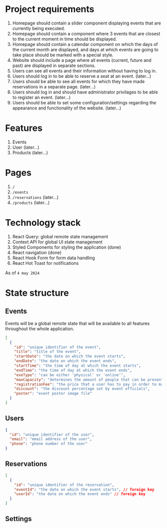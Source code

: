 # Project requirements

1. Homepage should contain a slider component displaying events that are currently being executed.
2. Homepage should contain a component where 3 events that are closest to the current moment in time should be displayed.
3. Homepage should contain a calendar component on which the days of the current month are displayed, and days at which events are going to take place should be marked with a special style.
4. Website should include a page where all events (current, future and past) are displayed in separate sections.
5. Users can see all events and their information without having to log in.
6. Users should log in to be able to reserve a seat at an event. (later...)
7. Users should be able to see all events for which they have made reservations in a separate page. (later...)
8. Users should log in and should have administrator privilages to be able to register an event. (later...)
9. Users should be able to set some configuration/settings regarding the appearance and functionality of the website. (later...)

# Features

1. Events
2. User (later...)
3. Products (later...)

# Pages

1. `/`
2. `/events`
3. `/reservations` (later...)
4. `/products` (later...)

# Technology stack

1. React Query: global remote state management
2. Context API for global UI state management
3. Styled Components for styling the application (done)
4. React navigation (done)
5. React Hook Form for form data handling
6. React Hot Toast for notifications

As of `4 may 2024`

# State structure

## Events

Events will be a global remote state that will be available to all features throughout the whole application.

```json
[
  {
    "id": "unique identifier of the event",
    "title": "title of the event",
    "startDate": "the date on which the event starts",
    "endDate": "the date on which the event ends",
    "startTime": "the time of day at which the event starts",
    "endTime": "the time of day at which the event ends",
    "exeType": "can be either 'physical' or 'online'",
    "maxCapacity": "determines the amount of people that can be present in the event",
    "registrationFee": "the price that a user has to pay in order to make a reservation - can be 0 or any other amount",
    "discount": "the discount percentage set by event officials",
    "poster": "event poster image file"
  }
]
```

## Users

```json
{
  "id": "unique identifier of the user",
  "email": "email address of the user",
  "phone": "phone number of the user"
}
```

## Reservations

```json
[
  {
    "id": "unique identifier of the reservation",
    "eventId": "the date on which the event starts", // foreign key
    "userId": "the date on which the event ends" // foreign key
  }
]
```

## Settings

```json

```

